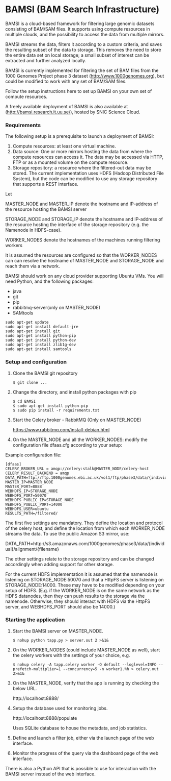 # BAMSI (BAM Search Infrastructure) #

BAMSI is a cloud-based framework for filtering large genomic datasets consisting of BAM/SAM files.
It supports using compute resources in multiple clouds, and the possibility to access the data from multiple mirrors.

BAMSI streams the data, filters it according to a custom criteria, and saves the resulting subset of the data to storage.
This removes the need to store the entire data set on local storage; a small subset of interest can be extracted and further analyzed locally.

BAMSI is currently implemented for filtering the set of BAM files from the 1000 Genomes Project phase 3 dataset (http://www.1000genomes.org),
but could be modified to work with any set of BAM/SAM files.

Follow the setup instructions here to set up BAMSI on your own set of compute resources.

A freely available deployment of BAMSI is also available at (http://bamsi.research.it.uu.se/), hosted by SNIC Science Cloud.


### Requirements ###

The following setup is a prerequisite to launch a deployment of BAMSI:

1. Compute resources: at least one virtual machine.
2. Data source: One or more mirrors hosting the data from where the compute resources can access it. The data may be accessed via HTTP, FTP or as a mounted volume on the compute resource.
3. Storage repository: a resource where the filtered-out data may be stored. The current implementation uses HDFS (Hadoop Distributed File System),
   but the code can be modified to use any storage repository that supports a REST interface.

Let

MASTER_NODE and MASTER_IP denote the hostname and IP-address of the resource hosting the BAMSI server

STORAGE_NODE and STORAGE_IP denote the hostname and IP-address of the resource hosting the interface of the storage repository (e.g. the Namenode in HDFS-case).

WORKER_NODES denote the hostnames of the machines running filtering workers

It is assumed the resources are configured so that the WORKER_NODES can can resolve the hostname of MASTER_NODE and STORAGE_NODE and reach them via a network.

BAMSI should work on any cloud provider supporting Ubuntu VMs. You will need Python, and the following packages:

* java
* git
* pip
* rabbitmq-server(only on MASTER_NODE)
* SAMtools



```
sudo apt-get update
sudo apt-get install default-jre
sudo apt-get install git
sudo apt-get install python-pip
sudo apt-get install python-dev
sudo apt-get install zlib1g-dev
sudo apt-get install samtools
```




### Setup and configuration ####

1. Clone the BAMSI git repository
     ```
    $ git clone ...
    ```
2. Change the directory, and install python packages with pip
    ```
    $ cd BAMSI
    $ sudo apt-get install python-pip
    $ sudo pip install -r requirements.txt
    ```
3. Start the Celery broker - RabbitMQ (Only on MASTER_NODE)

    https://www.rabbitmq.com/install-debian.html
    

4. On the MASTER_NODE and all the WORKER_NODES: modify the configuration file dfaas.cfg according to your setup:

 Example configuration file:

```
[dfaas]
CELERY_BROKER_URL = amqp://celery:stalk@MASTER_NODE/celery-host
CELERY_RESULT_BACKEND = amqp
DATA_PATH=ftp://ftp.1000genomes.ebi.ac.uk/vol1/ftp/phase3/data/{individual}/alignment/{filename}
MASTER_IP=MASTER_NODE
MASTER_PORT=8888
WEBHDFS_IP=STORAGE_NODE
WEBHDFS_PORT=50070
WEBHDFS_PUBLIC_IP=STORAGE_NODE
WEBHDFS_PUBLIC_PORT=14000
WEBHDFS_USER=ubuntu
RESULTS_PATH=/filtered/
```

The first five settings are mandatory. They define the location and protocol of the celery host, and define the location from which
 each WORKER_NODE streams the data. To use the public Amazon S3 mirror, use:

DATA_PATH=http://<span></span>s3.amazonaws.com/1000genomes/phase3/data/{individual}/alignment/{filename}





The other settings relate to the storage repository and can be changed accordingly when adding support for other storage.

For the current HDFS implementation it is assumed that the namenode is listening on STORAGE_NODE:50070 and
that a HttpFS server is listening on STORAGE_NODE:14000. These may have to be modified depending on your setup of HDFS.
(E.g. if the WORKER_NODE is on the same network as the HDFS datanodes, then they can push results to the storage via the namenode.
Otherwise, they should interact with HDFS via the HttpFS server, and WEBHDFS_PORT should also be 14000.)


### Starting the application ####

1. Start the BAMSI server on MASTER_NODE.

    ```
    $ nohup python tapp.py > server.out 2 >&1&
    ```

2. On the WORKER_NODES (could include MASTER_NODE as well), start the celery workers with the settings of your choice, e.g.

    ```
    $ nohup celery -A tapp.celery worker -Q default --loglevel=INFO --prefetch-multiplier=1 --concurrency=5 -n worker1.%h > celery.out 2>&1&
    ```

3. On the MASTER_NODE, verify that the app is running by checking the below URL.

    http://localhost:8888/

4. Setup the database used for monitoring jobs.

    http://localhost:8888/populate

    Uses SQLite database to house the metadata, and job statistics.


5. Define and launch a filter job, either via the launch page of the web interface.

6. Monitor the progress of the query via the dashboard page of the web interface.

There is also a Python API that is possible to use for interaction with the BAMSI server instead of the web interface.



